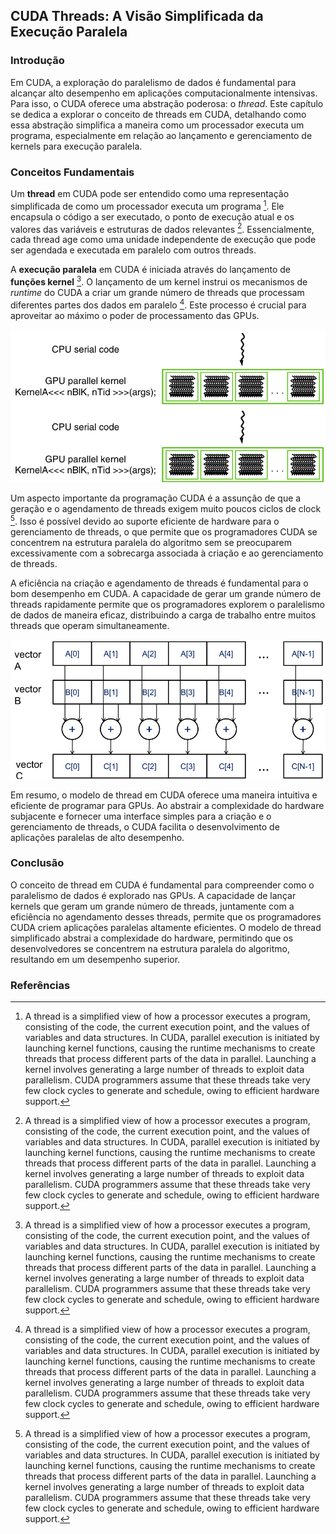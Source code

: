 ## CUDA Threads: A Visão Simplificada da Execução Paralela

### Introdução

Em CUDA, a exploração do paralelismo de dados é fundamental para alcançar alto desempenho em aplicações computacionalmente intensivas. Para isso, o CUDA oferece uma abstração poderosa: o *thread*. Este capítulo se dedica a explorar o conceito de threads em CUDA, detalhando como essa abstração simplifica a maneira como um processador executa um programa, especialmente em relação ao lançamento e gerenciamento de kernels para execução paralela.

### Conceitos Fundamentais

Um **thread** em CUDA pode ser entendido como uma representação simplificada de como um processador executa um programa [^6]. Ele encapsula o código a ser executado, o ponto de execução atual e os valores das variáveis e estruturas de dados relevantes [^6]. Essencialmente, cada thread age como uma unidade independente de execução que pode ser agendada e executada em paralelo com outros threads.

A **execução paralela** em CUDA é iniciada através do lançamento de **funções kernel** [^6]. O lançamento de um kernel instrui os mecanismos de *runtime* do CUDA a criar um grande número de threads que processam diferentes partes dos dados em paralelo [^6]. Este processo é crucial para aproveitar ao máximo o poder de processamento das GPUs.

![Fluxo de execução em um programa CUDA: alternância entre CPU (código serial) e GPU (kernel paralelo).](./../images/image2.jpg)

Um aspecto importante da programação CUDA é a assunção de que a geração e o agendamento de threads exigem muito poucos ciclos de clock [^6]. Isso é possível devido ao suporte eficiente de hardware para o gerenciamento de threads, o que permite que os programadores CUDA se concentrem na estrutura paralela do algoritmo sem se preocuparem excessivamente com a sobrecarga associada à criação e ao gerenciamento de threads.

A eficiência na criação e agendamento de threads é fundamental para o bom desempenho em CUDA. A capacidade de gerar um grande número de threads rapidamente permite que os programadores explorem o paralelismo de dados de maneira eficaz, distribuindo a carga de trabalho entre muitos threads que operam simultaneamente.

![Representação esquemática da adição paralela de vetores A e B para gerar o vetor C, ilustrando o conceito de paralelismo de dados.](./../images/image4.jpg)

Em resumo, o modelo de thread em CUDA oferece uma maneira intuitiva e eficiente de programar para GPUs. Ao abstrair a complexidade do hardware subjacente e fornecer uma interface simples para a criação e o gerenciamento de threads, o CUDA facilita o desenvolvimento de aplicações paralelas de alto desempenho.

### Conclusão

O conceito de thread em CUDA é fundamental para compreender como o paralelismo de dados é explorado nas GPUs. A capacidade de lançar kernels que geram um grande número de threads, juntamente com a eficiência no agendamento desses threads, permite que os programadores CUDA criem aplicações paralelas altamente eficientes. O modelo de thread simplificado abstrai a complexidade do hardware, permitindo que os desenvolvedores se concentrem na estrutura paralela do algoritmo, resultando em um desempenho superior.

### Referências

[^6]: A thread is a simplified view of how a processor executes a program, consisting of the code, the current execution point, and the values of variables and data structures. In CUDA, parallel execution is initiated by launching kernel functions, causing the runtime mechanisms to create threads that process different parts of the data in parallel. Launching a kernel involves generating a large number of threads to exploit data parallelism. CUDA programmers assume that these threads take very few clock cycles to generate and schedule, owing to efficient hardware support.
<!-- END -->